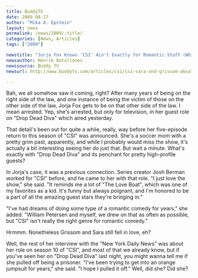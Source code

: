 ```yaml
---
title: BuddyTV
date: 2009-08-17
author: "Mika A. Epstein"
layout: news
permalink: /news/2009/:title/
categories: [News, Articles]
tags: ["2009"]

newstitle: "Jorja Fox Knows 'CSI' Ain't Exactly for Romantic Stuff (Which Is Perhaps Why She Did 'Drop Dead Diva')  "
newsauthor: Henrik Batallones
newssource: Buddy TV
newsurl: http://www.buddytv.com/articles/csi/csi-sara-and-grissom-absolutel-30369.aspx

---
```


Bah, we all somehow saw it coming, right? After many years of being on the right side of the law, and one instance of being the victim of those on the other side of the law, Jorja Fox gets to be on that other side of the law. I mean arrested. Yep, she's arrested, but only for television, in her guest role on "Drop Dead Diva" which aired yesterday.

That detail's been out for quite a while, really, way before her five-episode return to this season of "CSI" was announced. She's a soccer mom with a pretty grim past, apparently, and while I probably would miss the show, it's actually a bit interesting seeing her do just that. But wait a minute. What's exactly with "Drop Dead Diva" and its penchant for pretty high-profile guests?

In Jorja's case, it was a previous connection. Series creator Josh Berman worked for "CSI" before, and he came to her with that role. "I just love the show," she said. "It reminds me a lot of "The Love Boat", which was one of my favorites as a kid. It's funny but always poignant, and I'm honored to be a part of all the amazing guest stars they're bringing in."

"I've had dreams of doing some type of a romantic comedy for years," she added. "William Petersen and myself, we drew on that as often as possible, but "CSI" isn't really the right genre for romantic comedy."

Hrmmm. Nonetheless Grissom and Sara still fell in love, eh?

Well, the rest of her interview with the "New York Daily News" was about her role on season 10 of "CSI", and most of that we already know, but if you've seen her on "Drop Dead Diva" last night, you might wanna tell me if she pulled off being a prisoner. "I've been trying to get into an orange jumpsuit for years," she said. "I hope I pulled it off." Well, did she? Did she?
